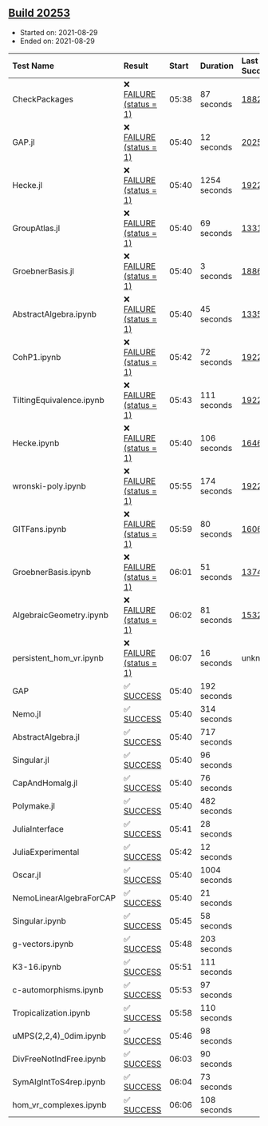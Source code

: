 ## [Build 20253](https://oscarci.mathematik.uni-kl.de/job/oscar/20253/)

* Started on: 2021-08-29
* Ended on: 2021-08-29

| Test Name    | Result | Start | Duration | Last Success | First Failure |
|:-------------|:-------|:------|:---------|:-------------|:--------------|
| CheckPackages | ❌ [FAILURE (status = 1)](https://oscarci.mathematik.uni-kl.de/job/oscar/20253/artifact/logs/build-20253/CheckPackages.log) | 05:38 | 87 seconds | [18822](https://oscarci.mathematik.uni-kl.de/job/oscar/18822/) | [18823](https://oscarci.mathematik.uni-kl.de/job/oscar/18823/) |
| GAP.jl | ❌ [FAILURE (status = 1)](https://oscarci.mathematik.uni-kl.de/job/oscar/20253/artifact/logs/build-20253/GAP.jl.log) | 05:40 | 12 seconds | [20252](https://oscarci.mathematik.uni-kl.de/job/oscar/20252/) | [20253](https://oscarci.mathematik.uni-kl.de/job/oscar/20253/) |
| Hecke.jl | ❌ [FAILURE (status = 1)](https://oscarci.mathematik.uni-kl.de/job/oscar/20253/artifact/logs/build-20253/Hecke.jl.log) | 05:40 | 1254 seconds | [19222](https://oscarci.mathematik.uni-kl.de/job/oscar/19222/) | [20152](https://oscarci.mathematik.uni-kl.de/job/oscar/20152/) |
| GroupAtlas.jl | ❌ [FAILURE (status = 1)](https://oscarci.mathematik.uni-kl.de/job/oscar/20253/artifact/logs/build-20253/GroupAtlas.jl.log) | 05:40 | 69 seconds | [13311](https://oscarci.mathematik.uni-kl.de/job/oscar/13311/) | [13312](https://oscarci.mathematik.uni-kl.de/job/oscar/13312/) |
| GroebnerBasis.jl | ❌ [FAILURE (status = 1)](https://oscarci.mathematik.uni-kl.de/job/oscar/20253/artifact/logs/build-20253/GroebnerBasis.jl.log) | 05:40 | 3 seconds | [18864](https://oscarci.mathematik.uni-kl.de/job/oscar/18864/) | [18865](https://oscarci.mathematik.uni-kl.de/job/oscar/18865/) |
| AbstractAlgebra.ipynb | ❌ [FAILURE (status = 1)](https://oscarci.mathematik.uni-kl.de/job/oscar/20253/artifact/logs/build-20253/AbstractAlgebra.ipynb.log) | 05:40 | 45 seconds | [13355](https://oscarci.mathematik.uni-kl.de/job/oscar/13355/) | [13356](https://oscarci.mathematik.uni-kl.de/job/oscar/13356/) |
| CohP1.ipynb | ❌ [FAILURE (status = 1)](https://oscarci.mathematik.uni-kl.de/job/oscar/20253/artifact/logs/build-20253/CohP1.ipynb.log) | 05:42 | 72 seconds | [19222](https://oscarci.mathematik.uni-kl.de/job/oscar/19222/) | [20152](https://oscarci.mathematik.uni-kl.de/job/oscar/20152/) |
| TiltingEquivalence.ipynb | ❌ [FAILURE (status = 1)](https://oscarci.mathematik.uni-kl.de/job/oscar/20253/artifact/logs/build-20253/TiltingEquivalence.ipynb.log) | 05:43 | 111 seconds | [19222](https://oscarci.mathematik.uni-kl.de/job/oscar/19222/) | [20152](https://oscarci.mathematik.uni-kl.de/job/oscar/20152/) |
| Hecke.ipynb | ❌ [FAILURE (status = 1)](https://oscarci.mathematik.uni-kl.de/job/oscar/20253/artifact/logs/build-20253/Hecke.ipynb.log) | 05:40 | 106 seconds | [16463](https://oscarci.mathematik.uni-kl.de/job/oscar/16463/) | [16464](https://oscarci.mathematik.uni-kl.de/job/oscar/16464/) |
| wronski-poly.ipynb | ❌ [FAILURE (status = 1)](https://oscarci.mathematik.uni-kl.de/job/oscar/20253/artifact/logs/build-20253/wronski-poly.ipynb.log) | 05:55 | 174 seconds | [19222](https://oscarci.mathematik.uni-kl.de/job/oscar/19222/) | [20152](https://oscarci.mathematik.uni-kl.de/job/oscar/20152/) |
| GITFans.ipynb | ❌ [FAILURE (status = 1)](https://oscarci.mathematik.uni-kl.de/job/oscar/20253/artifact/logs/build-20253/GITFans.ipynb.log) | 05:59 | 80 seconds | [16068](https://oscarci.mathematik.uni-kl.de/job/oscar/16068/) | [16069](https://oscarci.mathematik.uni-kl.de/job/oscar/16069/) |
| GroebnerBasis.ipynb | ❌ [FAILURE (status = 1)](https://oscarci.mathematik.uni-kl.de/job/oscar/20253/artifact/logs/build-20253/GroebnerBasis.ipynb.log) | 06:01 | 51 seconds | [13748](https://oscarci.mathematik.uni-kl.de/job/oscar/13748/) | [13749](https://oscarci.mathematik.uni-kl.de/job/oscar/13749/) |
| AlgebraicGeometry.ipynb | ❌ [FAILURE (status = 1)](https://oscarci.mathematik.uni-kl.de/job/oscar/20253/artifact/logs/build-20253/AlgebraicGeometry.ipynb.log) | 06:02 | 81 seconds | [15322](https://oscarci.mathematik.uni-kl.de/job/oscar/15322/) | [15323](https://oscarci.mathematik.uni-kl.de/job/oscar/15323/) |
| persistent_hom_vr.ipynb | ❌ [FAILURE (status = 1)](https://oscarci.mathematik.uni-kl.de/job/oscar/20253/artifact/logs/build-20253/persistent_hom_vr.ipynb.log) | 06:07 | 16 seconds | unknown | unknown |
| GAP | ✅ [SUCCESS](https://oscarci.mathematik.uni-kl.de/job/oscar/20253/artifact/logs/build-20253/GAP.log) | 05:40 | 192 seconds |  |  |
| Nemo.jl | ✅ [SUCCESS](https://oscarci.mathematik.uni-kl.de/job/oscar/20253/artifact/logs/build-20253/Nemo.jl.log) | 05:40 | 314 seconds |  |  |
| AbstractAlgebra.jl | ✅ [SUCCESS](https://oscarci.mathematik.uni-kl.de/job/oscar/20253/artifact/logs/build-20253/AbstractAlgebra.jl.log) | 05:40 | 717 seconds |  |  |
| Singular.jl | ✅ [SUCCESS](https://oscarci.mathematik.uni-kl.de/job/oscar/20253/artifact/logs/build-20253/Singular.jl.log) | 05:40 | 96 seconds |  |  |
| CapAndHomalg.jl | ✅ [SUCCESS](https://oscarci.mathematik.uni-kl.de/job/oscar/20253/artifact/logs/build-20253/CapAndHomalg.jl.log) | 05:40 | 76 seconds |  |  |
| Polymake.jl | ✅ [SUCCESS](https://oscarci.mathematik.uni-kl.de/job/oscar/20253/artifact/logs/build-20253/Polymake.jl.log) | 05:40 | 482 seconds |  |  |
| JuliaInterface | ✅ [SUCCESS](https://oscarci.mathematik.uni-kl.de/job/oscar/20253/artifact/logs/build-20253/JuliaInterface.log) | 05:41 | 28 seconds |  |  |
| JuliaExperimental | ✅ [SUCCESS](https://oscarci.mathematik.uni-kl.de/job/oscar/20253/artifact/logs/build-20253/JuliaExperimental.log) | 05:42 | 12 seconds |  |  |
| Oscar.jl | ✅ [SUCCESS](https://oscarci.mathematik.uni-kl.de/job/oscar/20253/artifact/logs/build-20253/Oscar.jl.log) | 05:40 | 1004 seconds |  |  |
| NemoLinearAlgebraForCAP | ✅ [SUCCESS](https://oscarci.mathematik.uni-kl.de/job/oscar/20253/artifact/logs/build-20253/NemoLinearAlgebraForCAP.log) | 05:40 | 21 seconds |  |  |
| Singular.ipynb | ✅ [SUCCESS](https://oscarci.mathematik.uni-kl.de/job/oscar/20253/artifact/logs/build-20253/Singular.ipynb.log) | 05:45 | 58 seconds |  |  |
| g-vectors.ipynb | ✅ [SUCCESS](https://oscarci.mathematik.uni-kl.de/job/oscar/20253/artifact/logs/build-20253/g-vectors.ipynb.log) | 05:48 | 203 seconds |  |  |
| K3-16.ipynb | ✅ [SUCCESS](https://oscarci.mathematik.uni-kl.de/job/oscar/20253/artifact/logs/build-20253/K3-16.ipynb.log) | 05:51 | 111 seconds |  |  |
| c-automorphisms.ipynb | ✅ [SUCCESS](https://oscarci.mathematik.uni-kl.de/job/oscar/20253/artifact/logs/build-20253/c-automorphisms.ipynb.log) | 05:53 | 97 seconds |  |  |
| Tropicalization.ipynb | ✅ [SUCCESS](https://oscarci.mathematik.uni-kl.de/job/oscar/20253/artifact/logs/build-20253/Tropicalization.ipynb.log) | 05:58 | 110 seconds |  |  |
| uMPS(2,2,4)_0dim.ipynb | ✅ [SUCCESS](https://oscarci.mathematik.uni-kl.de/job/oscar/20253/artifact/logs/build-20253/uMPS-2-2-4-_0dim.ipynb.log) | 05:46 | 98 seconds |  |  |
| DivFreeNotIndFree.ipynb | ✅ [SUCCESS](https://oscarci.mathematik.uni-kl.de/job/oscar/20253/artifact/logs/build-20253/DivFreeNotIndFree.ipynb.log) | 06:03 | 90 seconds |  |  |
| SymAlgIntToS4rep.ipynb | ✅ [SUCCESS](https://oscarci.mathematik.uni-kl.de/job/oscar/20253/artifact/logs/build-20253/SymAlgIntToS4rep.ipynb.log) | 06:04 | 73 seconds |  |  |
| hom_vr_complexes.ipynb | ✅ [SUCCESS](https://oscarci.mathematik.uni-kl.de/job/oscar/20253/artifact/logs/build-20253/hom_vr_complexes.ipynb.log) | 06:06 | 108 seconds |  |  |
